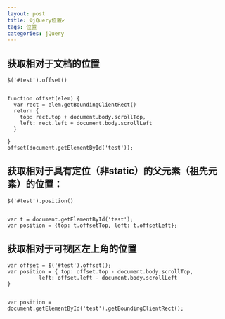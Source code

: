 ```yaml
---
layout: post
title: ©️jQuery位置✔︎
tags: 位置
categories: jQuery
---
```




## 获取相对于文档的位置
	$('#test').offset() 
	

	function offset(elem) {
	  var rect = elem.getBoundingClientRect()    
	  return {      
	    top: rect.top + document.body.scrollTop,      
	    left: rect.left + document.body.scrollLeft    
	  }

	}
	offset(document.getElementById('test'));
	


## 获取相对于具有定位（非static）的父元素（祖先元素）的位置：
	$('#test').position()
	

	var t = document.getElementById('test');
	var position = {top: t.offsetTop, left: t.offsetLeft};



## 获取相对于可视区左上角的位置
	var offset = $('#test').offset();
	var position = { top: offset.top - document.body.scrollTop,
	          left: offset.left - document.body.scrollLeft
	}
	

	var position = document.getElementById('test').getBoundingClientRect();





